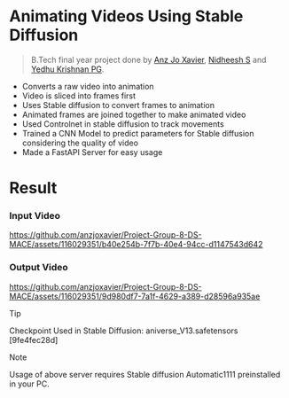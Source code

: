 # Animating Videos Using Stable Diffusion

> B.Tech final year project done by [Anz Jo Xavier](https://www.linkedin.com/in/anzjox/), [Nidheesh S](https://www.linkedin.com/in/nidheesh-s-47a575210/) and [Yedhu Krishnan PG](https://www.linkedin.com/in/yedhu-krishnan-p-g-495aa8234/).

- Converts a raw video into animation
- Video is sliced into frames first
- Uses Stable diffusion to convert frames to animation
- Animated frames are joined together to make animated video
- Used Controlnet in stable diffusion to track movements
- Trained a CNN Model to predict parameters for Stable diffusion considering the quality of video
- Made a FastAPI Server for easy usage

# Result
### Input Video

https://github.com/anzjoxavier/Project-Group-8-DS-MACE/assets/116029351/b40e254b-7f7b-40e4-94cc-d1147543d642

### Output Video

https://github.com/anzjoxavier/Project-Group-8-DS-MACE/assets/116029351/9d980df7-7a1f-4629-a389-d28596a935ae

> [!TIP]
> Checkpoint Used in Stable Diffusion: aniverse_V13.safetensors [9fe4fec28d]


> [!NOTE]
> Usage of above server requires Stable diffusion Automatic1111 preinstalled in your PC.
